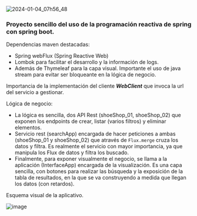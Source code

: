 ![2024-01-04_07h56_48](https://github.com/sanchezma-dev/kata-store-reactive_v1/assets/125487997/27b7e974-10ba-4e19-bfea-cded5666a8c4)
### Proyecto sencillo del uso de la programación reactiva de spring con spring boot.

Dependencias maven destacadas:
  - Spring webFlux (Spring Reactive Web)
  - Lombok para facilitar el desarrollo y la información de logs. 
  - Además de Thymeleaf para la capa visual.
Importante el uso de java stream para evitar ser bloqueante en la lógica de negocio.

Importancia de la implementación del cliente ***WebClient*** que invoca la url del servicio a gestionar.

Lógica de negocio:
  - La lógica es sencilla, dos API Rest (shoeShop_01, shoeShop_02) que exponen los endpoints de crear, listar (varios filtros) y eliminar elementos.
  - Servicio rest (searchApp) encargada de hacer peticiones a ambas (shoeShop_01 y shoeShop_02) que através de `Flux.merge` cruza los datos y filtra. 
    Es realmente el servicio con mayor importancia, ya que manipula los Flux de datos y filtra los buscado.
  - Finalmente, para exponer visualmente el negocio, se llama a la aplicación (InterfaceApp) encargada de la visualización.
    Es una capa sencilla, con botones para realizar las búsqueda y la exposición de la tabla de resultados, en la que se va construyendo a medida que llegan los datos (con retardos).

Esquema visual de la aplicativo.

![image](https://github.com/sanchezma-dev/kata-store-reactive_v1/assets/125487997/7a1662ae-1826-455a-ba6b-7267f3e3cf6a)
